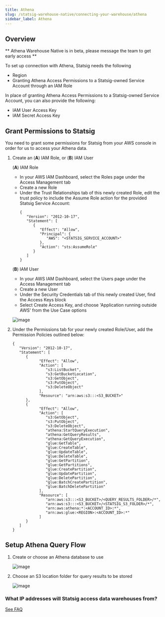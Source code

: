 ```yaml
---
title: Athena
slug: /statsig-warehouse-native/connecting-your-warehouse/athena
sidebar_label: Athena
---
```


## Overview

** Athena Warehouse Native is in beta, please message the team to get early access **

To set up connection with Athena, Statsig needs the following

- Region
- Granting Athena Access Permissions to a Statsig-owned Service Account through an IAM Role

In place of granting Athena Access Permissions to a Statsig-owned Service Account, you can also provide the following:

- IAM User Access Key
- IAM Secret Access Key

## Grant Permissions to Statsig

You need to grant some permissions for Statsig from your AWS console in order for us to access your Athena data.

1. Create an (**A**) IAM Role, or (**B**) IAM User

   (**A**) IAM Role
      - In your AWS IAM Dashboard, select the Roles page under the Access Management tab
      - Create a new Role
      - Under the Trust Relationships tab of this newly created Role, edit the trust policy to include the Assume Role action for the provided Statsig Service Account:
         ```
         {
            "Version": "2012-10-17",
            "Statement": [
               {
                  "Effect": "Allow",
                  "Principal": {
                     "AWS": "<STATSIG_SERVICE_ACCOUNT>"
                  },
                  "Action": "sts:AssumeRole"
               }
            ]
         }
         ```

   (**B**) IAM User
      - In your AWS IAM Dashboard, select the Users page under the Access Management tab
      - Create a new User
      - Under the Security Credentials tab of this newly created User, find the Access Keys block
      - Select Create Access Key, and choose 'Application running outside AWS' from the Use Case options

   ![image](https://github.com/statsig-io/docs/assets/152932686/c0f762fe-2963-45ca-9424-5399671d53e5)

2. Under the Permissions tab for your newly created Role/User, add the Permission Policies outlined below:
   ```
   {
      "Version": "2012-10-17",
      "Statement": [
         {
               "Effect": "Allow",
               "Action": [
                  "s3:ListBucket",
                  "s3:GetBucketLocation",
                  "s3:GetObject",
                  "s3:PutObject",
                  "s3:DeleteObject"
               ],
               "Resource": "arn:aws:s3:::<S3_BUCKET>"
         },
         {
               "Effect": "Allow",
               "Action": [
                  "s3:GetObject",
                  "s3:PutObject",
                  "s3:DeleteObject",
                  "athena:StartQueryExecution",
                  "athena:GetQueryResults",
                  "athena:GetQueryExecution",
                  "glue:GetTable",
                  "glue:CreateTable",
                  "glue:UpdateTable",
                  "glue:DeleteTable",
                  "glue:GetPartition",
                  "glue:GetPartitions",
                  "glue:CreatePartition",
                  "glue:UpdatePartition",
                  "glue:DeletePartition",
                  "glue:BatchCreatePartition",
                  "glue:BatchDeletePartition"
               ],
               "Resource": [
                  "arn:aws:s3:::<S3_BUCKET>/<QUERY_RESULTS_FOLDER>/*",
                  "arn:aws:s3:::<S3_BUCKET>/<STATSIG_S3_FOLDER>/*",
                  "arn:aws:athena:*:<ACCOUNT_ID>:*",
                  "arn:aws:glue:<REGION>:<ACCOUNT_ID>:*"
               ]
         }
      ]
   }
   ```

## Setup Athena Query Flow

1. Create or choose an Athena database to use

   ![image](https://github.com/statsig-io/docs/assets/152932686/e10aafc4-3583-400e-9c7b-8a8b891a23e9)

2. Choose an S3 location folder for query results to be stored

   ![image](https://github.com/statsig-io/docs/assets/152932686/4bec0c87-5ccd-4936-997e-7a0bb8b9ccb3)

### What IP addresses will Statsig access data warehouses from?

[See FAQ](https://docs.statsig.com/data-warehouse-ingestion/faq#what-ip-addresses-will-statsig-access-data-warehouses-from)
